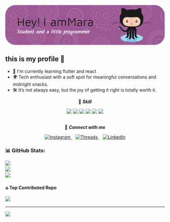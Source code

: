 ![Kelelaw010](img/github-header-image.png)

## this is my profile 👋

<!--
**Kelelaw010/Kelelaw010** is a ✨ _special_ ✨ repository because its `README.md` (this file) appears on your GitHub profile.

Here are some ideas to get you started:

- 🔭 I’m currently working on ...
- 🌱 I’m currently learning ...
- 👯 I’m looking to collaborate on ...
- 🤔 I’m looking for help with ...
- 💬 Ask me about ...
- 📫 How to reach me: ...
- 😄 Pronouns: ...
- ⚡ Fun fact: ...
-->

- 🌱 I'm currently learning flutter and react
- 🌍 Tech enthusiast with a soft spot for meaningful conversations and midnight snacks.
- 🛠️ It’s not always easy, but the joy of getting it right is totally worth it.

<div align="center">

🎯 **_Skill_**

<img src="https://img.shields.io/badge/C%2B%2B-00599C?style=for-the-badge&logo=c%2B%2B&logoColor=white" />
<img src="https://img.shields.io/badge/HTML5-E34F26?style=for-the-badge&logo=html5&logoColor=white" />
<img src="https://img.shields.io/badge/CSS3-1572B6?style=for-the-badge&logo=css3&logoColor=white" />
<img src="https://img.shields.io/badge/JavaScript-323330?style=for-the-badge&logo=javascript&logoColor=F7DF1E" />
<img src="https://img.shields.io/badge/Dart-0175C2?style=for-the-badge&logo=dart&logoColor=white" />
<img src="https://img.shields.io/badge/Python-FFD43B?style=for-the-badge&logo=python&logoColor=blue" />
</div>

<br>
<div align="center">

🎯 **_Connect with me_**

<a href="https://www.instagram.com/narndddd" target="_blank">
  <img src="https://www.svgrepo.com/show/506668/instagram.svg" width="40" height="40" alt="Instagram"/>
</a>
&nbsp;&nbsp;
<a href="https://www.threads.net/@tmrdarvist" target="_blank">
  <img src="https://uxwing.com/wp-content/themes/uxwing/download/brands-and-social-media/threads-app-icon.svg" width="40" height="40" alt="Threads"/>
</a>
&nbsp;&nbsp;
<a href="https://www.linkedin.com/in/nama-kamu" target="_blank">
  <img src="https://cdn.jsdelivr.net/gh/devicons/devicon/icons/linkedin/linkedin-original.svg" width="40" height="40" alt="LinkedIn"/>
</a>

</div>

<!-- ### My github stats
![Kelelaw010's GitHub stats](https://github-readme-stats.vercel.app/api?username=Kelelaw010&show_icons=true&theme=shadow_blue)

kalo mau ubah tinggal ke https://github.com/anuraghazra/github-readme-stats/blob/master/themes/README.md, terus ganti theme nya-->

<!-- # 💻 Tech Stack: -->

### 📊 GitHub Stats:

![](https://github-readme-stats.vercel.app/api?username=Kelelaw010&theme=shadow_blue&hide_border=false&include_all_commits=true&count_private=true)<br/>
![](https://nirzak-streak-stats.vercel.app/?user=Kelelaw010&theme=shadow_blue&hide_border=false)<br/>
![](https://github-readme-stats.vercel.app/api/top-langs/?username=Kelelaw010&theme=shadow_blue&hide_border=false&include_all_commits=true&count_private=true&layout=compact)

#### 🔝 Top Contributed Repo

![](https://github-contributor-stats.vercel.app/api?username=Kelelaw010&limit=5&theme=dark&combine_all_yearly_contributions=true)

---

[![](https://visitcount.itsvg.in/api?id=Kelelaw010&icon=0&color=0)](https://visitcount.itsvg.in)

<!-- Proudly created with GPRM ( https://gprm.itsvg.in ) -->
